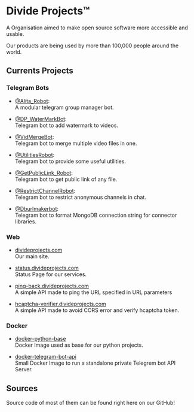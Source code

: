 # Divide Projects™️

A Organisation aimed to make open source software more accessible and usable.

Our products are being used by more than 100,000 people around the world.

## Currents Projects

### Telegram Bots
 - [@Alita_Robot](https://t.me/Alita_Robot):</br>A modular telegram group manager bot.

 - [@DP_WaterMarkBot](https://t.me/DP_WaterMarkBot):</br>Telegram bot to add watermark to videos.

 - [@VidMergeBot](https://t.me/VidMergeBot):</br>Telegram bot to merge multiple video files in one.

 - [@UtilitiesRobot](https://t.me/UtilitiesRobot):</br>Telegram bot to provide some useful utilities.

 - [@GetPublicLink_Robot](https://t.me/GetPublicLink_Robot):</br>Telegram bot to get public link of any file.

 - [@RestrictChannelRobot](https://t.me/RestrictChannelRobot):</br>Telegram bot to restrict anonymous channels in chat.

 - [@Dburlmakerbot](https://t.me/Dburlmakerbot):</br>Telegram bot to format MongoDB connection string for connector libraries.

### Web
 - [divideprojects.com](https://divideprojects.com)</br>Our main site.

 - [status.divideprojects.com](https://status.divideprojects.com)</br>Status Page for our services.

 - [ping-back.divideprojects.com](https://ping-back.divideprojects.com)</br>A simple API made to ping the URL specified in URL parameters

 - [hcaptcha-verifier.divideprojects.com](https://hcaptcha-verifier.divideprojects.com)</br>A simple API made to avoid CORS error and verify hcaptcha token.

### Docker
 - [docker-python-base](https://github.com/DivideProjects/docker-python-base)</br>Docker Image used as base for our python projects.

 - [docker-telegram-bot-api](https://github.com/DivideProjects/docker-telegram-bot-api)</br>Small Docker Image to run a standalone private Telegrem bot API Server.

## Sources
Source code of most of them can be found right here on our GitHub!